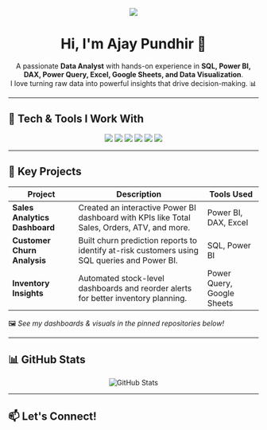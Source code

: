<p align="center">
  <img src=https://github.com/user-attachments/assets/65304cad-4251-4425-adce-27ece2118b75 />
</p>

<h1 align="center">Hi, I'm Ajay Pundhir 👋</h1>

<p align="center">
  A passionate <b>Data Analyst</b> with hands-on experience in <b>SQL, Power BI, DAX, Power Query, Excel, Google Sheets, and Data Visualization</b>.
  <br />
  I love turning raw data into powerful insights that drive decision-making. 📊
</p>

---

## 🔧 Tech & Tools I Work With

<p align="center">
  <img src="https://img.shields.io/badge/SQL-005C9C?style=for-the-badge&logo=MicrosoftSQLServer&logoColor=white" />
  <img src="https://img.shields.io/badge/Power%20BI-F2C811?style=for-the-badge&logo=Power%20BI&logoColor=black" />
  <img src="https://img.shields.io/badge/DAX-4479A1?style=for-the-badge&logo=data-bricks&logoColor=white" />
  <img src="https://img.shields.io/badge/Power%20Query-217346?style=for-the-badge&logo=microsoft&logoColor=white" />
  <img src="https://img.shields.io/badge/Excel-217346?style=for-the-badge&logo=microsoft-excel&logoColor=white" />
  <img src="https://img.shields.io/badge/Google%20Sheets-34A853?style=for-the-badge&logo=google-sheets&logoColor=white" />
</p>

---

## 🚀 Key Projects

| Project | Description | Tools Used |
|--------|-------------|------------|
| **Sales Analytics Dashboard** | Created an interactive Power BI dashboard with KPIs like Total Sales, Orders, ATV, and more. | Power BI, DAX, Excel |
| **Customer Churn Analysis** | Built churn prediction reports to identify at-risk customers using SQL queries and Power BI. | SQL, Power BI |
| **Inventory Insights** | Automated stock-level dashboards and reorder alerts for better inventory planning. | Power Query, Google Sheets |

🖼️ _See my dashboards & visuals in the pinned repositories below!_

---

## 📊 GitHub Stats

<p align="center">
  <img src="https://github-readme-stats.vercel.app/api?username=Ajaypundhir&show_icons=true&theme=react" alt="GitHub Stats" />
</p>

---

## 📫 Let's Connect!

<p align="cente
